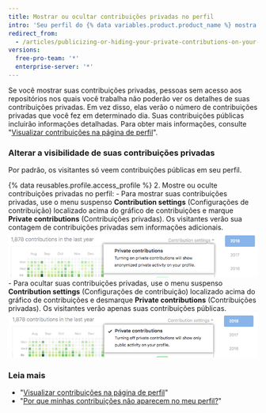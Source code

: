 ```yaml
---
title: Mostrar ou ocultar contribuições privadas no perfil
intro: 'Seu perfil do {% data variables.product.product_name %} mostra um gráfico de contribuições no seu repositório no último ano. É possível escolher mostrar atividades anônimas em repositórios privados além da atividade mostrada em repositórios públicos.'
redirect_from:
  - /articles/publicizing-or-hiding-your-private-contributions-on-your-profile
versions:
  free-pro-team: '*'
  enterprise-server: '*'
---
```


Se você mostrar suas contribuições privadas, pessoas sem acesso aos repositórios nos quais você trabalha não poderão ver os detalhes de suas contribuições privadas. Em vez disso, elas verão o número de contribuições privadas que você fez em determinado dia. Suas contribuições públicas incluirão informações detalhadas. Para obter mais informações, consulte "[Visualizar contribuições na página de perfil](/articles/viewing-contributions-on-your-profile-page)".

### Alterar a visibilidade de suas contribuições privadas

Por padrão, os visitantes só veem contribuições públicas em seu perfil.

{% data reusables.profile.access_profile %}
2. Mostre ou oculte contribuições privadas no perfil:
    - Para mostrar suas contribuições privadas, use o menu suspenso **Contribution settings** (Configurações de contribuição) localizado acima do gráfico de contribuições e marque **Private contributions** (Contribuições privadas). Os visitantes verão sua contagem de contribuições privadas sem informações adicionais. ![Habilitar visitantes para ver contribuições privadas a partir do menu suspenso contribution settings (configurações de contribuição)](/assets/images/help/profile/private-contributions-on.png)
    - Para ocultar suas contribuições privadas, use o menu suspenso **Contribution settings** (Configurações de contribuição) localizado acima do gráfico de contribuições e desmarque **Private contributions** (Contribuições privadas). Os visitantes verão apenas suas contribuições públicas. ![Habilitar visitantes para ver contribuições privadas a partir do menu suspenso contribution settings (configurações de contribuição)](/assets/images/help/profile/private-contributions-off.png)

### Leia mais

- "[Visualizar contribuições na página de perfil](/articles/viewing-contributions-on-your-profile-page)"
- "[Por que minhas contribuições não aparecem no meu perfil?](/articles/why-are-my-contributions-not-showing-up-on-my-profile)"

